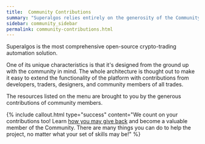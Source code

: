 ```yaml
---
title:  Community Contributions
summary: "Superalgos relies entirely on the generosity of the Community to contribute trading systems, data mines, and indicators."
sidebar: community_sidebar
permalink: community-contributions.html
---
```


Superalgos is the most comprehensive open-source crypto-trading automation solution.

One of its unique characteristics is that it's designed from the ground up with the community in mind. The whole architecture is thought out to make it easy to extend the functionality of the platform with contributions from developers, traders, designers, and community members of all trades.

The resources listed on the menu are brought to you by the generous contributions of community members.

{% include callout.html type="success" content="We count on your contributions too! Learn [how you may give back](contributing-to-superalgos.html) and become a valuable member of the Community. There are many things you can do to help the project, no matter what your set of skills may be!" %}